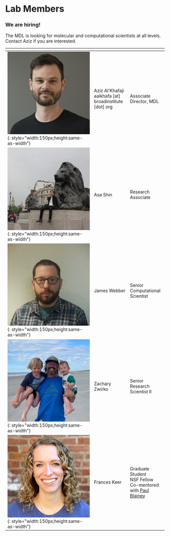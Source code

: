 # Lab Members

<!-- 
the empty comments in the header are necessary to convince markdown it is a table.
The style annotations after the images don't render on GitHub but work on the site
-->

### We are hiring!

The MDL is looking for molecular and computational scientists at all levels. Contact Aziz if you are interested.

| | <!-- --> | <!-- -->
|-|----------|---------
| ![Aziz Al'Khafaji](img/aziz.jpeg){: style="width:150px;height:same-as-width"} | Aziz Al'Khafaji <br/> aalkhafa \[at\] broadinstitute \[dot\] org | Associate Director, MDL
| ![Asa Shin](img/asa.jpeg){: style="width:150px;height:same-as-width"} | Asa Shin | Research Associate
| ![James Webber](img/james.jpg){: style="width:150px;height:same-as-width"} | James Webber | Senior Computational Scientist
| ![Zachary Zwirko](img/zach.jpg){: style="width:150px;height:same-as-width"} | Zachary Zwirko | Senior Research Scientist II
| ![Frances Keer](img/frances.png){: style="width:150px;height:same-as-width"} | Frances Keer | Graduate Student <br/>NSF Fellow<br/>Co-mentored with [Paul Blainey](http://blainey.mit.edu/)